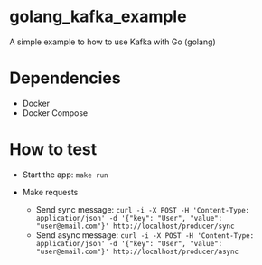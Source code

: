 # golang_kafka_example
A simple example to how to use Kafka with Go (golang)


# Dependencies
- Docker
- Docker Compose

# How to test

- Start the app: `make run`
- Make requests

    - Send sync message: ```curl -i -X POST -H 'Content-Type: application/json' -d '{"key": "User", "value": "user@email.com"}' http://localhost/producer/sync```
    - Send async message: ```curl -i -X POST -H 'Content-Type: application/json' -d '{"key": "User", "value": "user@email.com"}' http://localhost/producer/async```